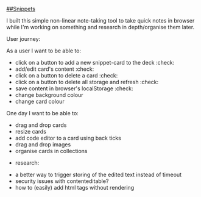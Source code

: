 [##Snippets](https://isnotafunction.github.io/snippets/)

I built this simple non-linear note-taking tool to take quick notes in browser while I'm working on something and research in depth/organise them later.

User journey:

As a user I want to be able to:

* click on a button to add a new snippet-card to the deck :check:
* add/edit card's content :check:
* click on a button to delete a card :check:
* click on a button to delete all storage and refresh :check:
* save content in browser's localStorage :check:
* change background colour
* change card colour

One day I want to be able to:
* drag and drop cards
* resize cards  
* add code editor to a card using back ticks
* drag and drop images
* organise cards in collections

- research:
* a better way to trigger storing of the edited text instead of timeout
* security issues with contenteditable?
* how to (easily) add html tags without rendering
